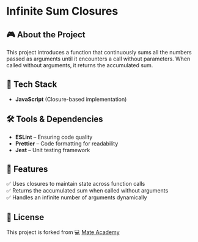 # Infinite Sum Closures

## 🎮 About the Project
This project introduces a function that continuously sums all the numbers passed as arguments until it encounters a call without parameters. When called without arguments, it returns the accumulated sum.

## 🚀 Tech Stack
- **JavaScript** (Closure-based implementation)

## 🛠️ Tools & Dependencies
- **ESLint** – Ensuring code quality
- **Prettier** – Code formatting for readability
- **Jest** – Unit testing framework

## 📌 Features
✅ Uses closures to maintain state across function calls  
✅ Returns the accumulated sum when called without arguments  
✅ Handles an infinite number of arguments dynamically  

## 📜 License
This project is forked from 💻 [Mate Academy](https://github.com/mate-academy/js_task-inifinite-sum-closures)
